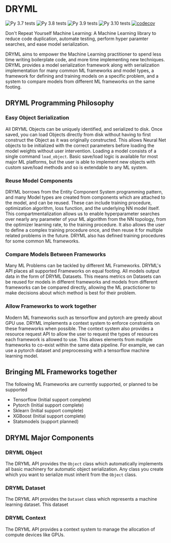 # DRYML

![Py 3.7 tests](https://github.com/ncsa/dryml/actions/workflows/test37.yaml/badge.svg)
![Py 3.8 tests](https://github.com/ncsa/dryml/actions/workflows/test38.yaml/badge.svg)
![Py 3.9 tests](https://github.com/ncsa/dryml/actions/workflows/test39.yaml/badge.svg)
![Py 3.10 tests](https://github.com/ncsa/dryml/actions/workflows/test310.yaml/badge.svg)
[![codecov](https://codecov.io/gh/ncsa/dryml/branch/main/graph/badge.svg?token=ELz0TSuOzo)](https://codecov.io/gh/ncsa/dryml)

Don't Repeat Yourself Machine Learning: A Machine Learning library to reduce code duplication, automate testing, perform hyper paramter searches, and ease model serialization.

DRYML aims to empower the Machine Learning practitioner to spend less time writing boilerplate code, and more time implementing new techniques. DRYML provides a model serialization framework along with serialization implementation for many common ML frameworks and model types, a framework for defining and training models on a specific problem, and a system to compare models from different ML frameworks on the same footing.

## DRYML Programming Philosophy

### Easy Object Serialization

All DRYML Objects can be uniquely identified, and serialized to disk. Once saved, you can load Objects directly from disk without having to first construct the Object as it was originally constructed. This allows Neural Net objects to be initialized with the correct parameters before loading the model weights without user intervention. Loading a model consists of a single command `load_object`. Basic save/load logic is available for most major ML platforms, but the user is able to implement new objects with custom save/load methods and so is extendable to any ML system.

### Reuse Model Components

DRYML borrows from the Entity Component System programming pattern, and many Model types are created from components which are attached to the model, and can be reused. These can include training procedure, optimization algorithm, loss function, and the underlying NN model itself. This compartmentalization allows us to enable hyperparameter searches over nearly any parameter of your ML algorithm from the NN topology, from the optimizer learning rate, to the training procedure. It also allows the user to define a complex training procedure once, and then reuse it for multiple related problems in the future. DRYML also has defined training procedures for some common ML frameworks.

### Compare Models Between Frameworks

Many ML Problems can be tackled by different ML Frameworks. DRYML's API places all supported Frameworks on equal footing. All models output data in the form of DRYML Datasets. This means metrics on Datasets can be reused for models in different frameworks and models from different frameworks can be compared directly, allowing the ML practictioner to make decisions about which method is best for their problem.

### Allow Frameworks to work together

Modern ML frameworks such as tensorflow and pytorch are greedy about GPU use. DRYML implements a context system to enforce constraints on these frameworks when possible. The context system also provides a resource request API to allow the user to request the types of resources each framework is allowed to use. This allows elements from multiple frameworks to co-exist within the same data pipeline. For example, we can use a pytorch dataset and preprocessing with a tensorflow machine learning model.

## Bringing ML Frameworks together

The following ML Frameworks are currently supported, or planned to be supported

* Tensorflow (Initial support complete)
* Pytorch (Initial support complete)
* Sklearn (Initial support complete)
* XGBoost (Initial support complete)
* Statsmodels (support planned)

## DRYML Major Components

### DRYML Object

The DRYML API provides the `Object` class which automatically implements all basic machinery for automatic object serialization. Any class you create which you want to serialize must inherit from the `Object` class.

### DRYML Dataset

The DRYML API provides the `Dataset` class which represents a machine learning dataset. This dataset 

### DRYML Context

The DRYML API provides a context system to manage the allocation of compute devices like GPUs.

